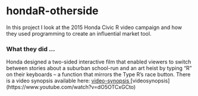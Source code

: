 <h1> hondaR-otherside </h1>
In this project I look at the 2015 Honda Civic R video campaign and how they used programming to create an influential market tool.

<h3> What they did ... </h3>
Honda designed a two-sided interactive film that enabled viewers to switch between stories about a suburban school-run and an art heist by typing “R” on their keyboards – a function that mirrors the Type R’s race button. There is a video synopsis available here: <a href="https://www.youtube.com/watch?v=dO5OTCxGCto"> video-synopsis </a>
[videosynopsis](https://www.youtube.com/watch?v=dO5OTCxGCto) 


